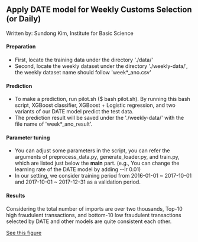 ## Apply DATE model for Weekly Customs Selection (or Daily)
Written by: Sundong Kim, Institute for Basic Science

#### Preparation
* First, locate the training data under the directory './data/'
* Second, locate the weekly dataset under the directory './weekly-data/', the weekly dataset name should follow 'week*_ano.csv'

#### Prediction
* To make a prediction, run pilot.sh ($ bash pilot.sh). By running this bash script, XGBoost classifier, XGBoost + Logistic regression, and two variants of our DATE model predict the test data.
* The prediction result will be saved under the './weekly-data/' with the file name of 'week*_ano_result'.

#### Parameter tuning
* You can adjust some parameters in the script, you can refer the arguments of preprocess_data.py, generate_loader.py, and train.py, which are listed just below the __main__ part. (e.g., You can change the learning rate of the DATE model by adding --lr 0.01)
* In our setting, we consider training period from 2016-01-01 ~ 2017-10-01 and 2017-10-01 ~ 2017-12-31 as a validation period.

#### Results 
Considering the total number of imports are over two thousands, Top-10 high fraudulent transactions, and bottom-10 low fraudulent transactions selected by DATE and other models are quite consistent each other.

[See this figure](./DATE-customs-selection.png)